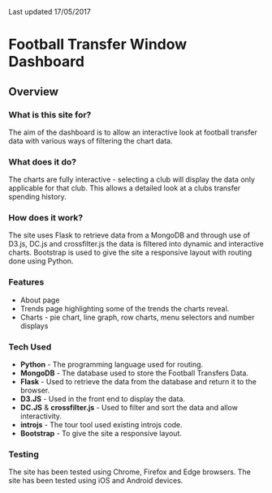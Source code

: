 Last updated 17/05/2017

# Football Transfer Window Dashboard

## Overview

### What is this site for?
The aim of the dashboard is to allow an interactive look at football transfer data with various ways of filtering the chart data.

### What does it do?
The charts are fully interactive - selecting a club will display the data only applicable for that club. This allows a detailed look 
at a clubs transfer spending history. 

### How does it work?
The site uses Flask to retrieve data from a MongoDB and through use of D3.js, DC.js and crossfilter.js the data is filtered into dynamic and interactive charts.
  Bootstrap is used to give the site a responsive layout with routing done using Python.

### Features
- About page
- Trends page highlighting some of the trends the charts reveal.
- Charts - pie chart, line graph, row charts, menu selectors and number displays

### Tech Used
- **Python** - The programming language used for routing.
- **MongoDB** - The database used to store the Football Transfers Data.
- **Flask** - Used to retrieve the data from the database and return it to the browser.
- **D3.JS** - Used in the front end to display the data.
- **DC.JS** & **crossfilter.js** - Used to filter and sort the data and allow interactivity.
- **introjs** - The tour tool used existing introjs code.
- **Bootstrap** - To give the site a responsive layout.

### Testing
The site has been tested using Chrome, Firefox and Edge browsers.
The site has been tested using iOS and Android devices. 